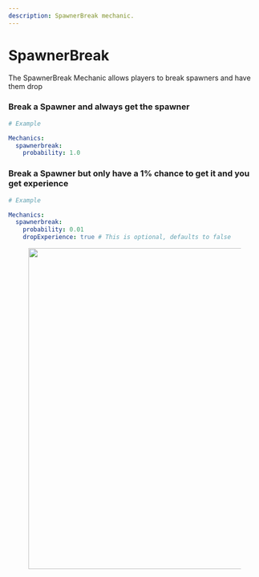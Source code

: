 ```yaml
---
description: SpawnerBreak mechanic.
---
```


# SpawnerBreak

The SpawnerBreak Mechanic allows players to break spawners and have them drop


### Break a Spawner and always get the spawner

```yaml
# Example

Mechanics:
  spawnerbreak:
    probability: 1.0
```

### Break a Spawner but only have a 1% chance to get it and you get experience

```yaml
# Example

Mechanics:
  spawnerbreak:
    probability: 0.01
    dropExperience: true # This is optional, defaults to false
```

<figure><img src="../.gitbook/assets/spawnerbreak.gif" alt="" width="640"></figure>